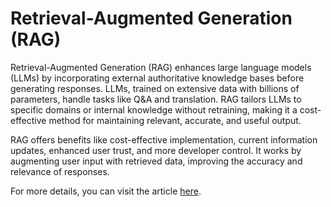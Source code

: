 # Retrieval-Augmented Generation (RAG)

Retrieval-Augmented Generation (RAG) enhances large language models (LLMs) by incorporating external authoritative knowledge bases before generating responses. LLMs, trained on extensive data with billions of parameters, handle tasks like Q\&A and translation. RAG tailors LLMs to specific domains or internal knowledge without retraining, making it a cost-effective method for maintaining relevant, accurate, and useful output.

RAG offers benefits like cost-effective implementation, current information updates, enhanced user trust, and more developer control. It works by augmenting user input with retrieved data, improving the accuracy and relevance of responses.&#x20;

For more details, you can visit the article [here](https://aws.amazon.com/what-is/retrieval-augmented-generation/).
